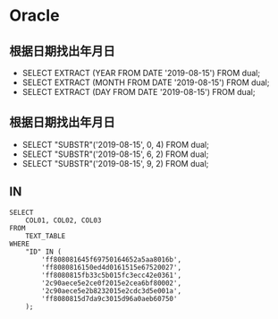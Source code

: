 # Oracle

## 根据日期找出年月日
- SELECT EXTRACT (YEAR FROM DATE '2019-08-15') FROM dual;
- SELECT EXTRACT (MONTH FROM DATE '2019-08-15') FROM dual;
- SELECT EXTRACT (DAY FROM DATE '2019-08-15') FROM dual;

## 根据日期找出年月日
- SELECT "SUBSTR"('2019-08-15', 0, 4) FROM dual;
- SELECT "SUBSTR"('2019-08-15', 6, 2) FROM dual;
- SELECT "SUBSTR"('2019-08-15', 9, 2) FROM dual;

## IN
```
SELECT
	COL01, COL02, COL03
FROM
	TEXT_TABLE
WHERE
	"ID" IN (
		'ff808081645f69750164652a5aa8016b',
		'ff8080816150ed4d0161515e67520027',
		'ff8080815fb33c5b015fc3ecc42e0361',
		'2c90aece5e2ce0f2015e2cea6bf80002',
		'2c90aece5e2b8232015e2cdc3d5e001a',
		'ff8080815d7da9c3015d96a0aeb60750'
	);
```
